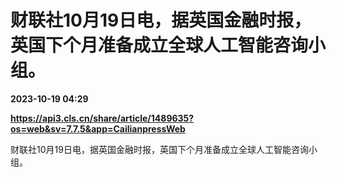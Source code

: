 # 财联社10月19日电，据英国金融时报，英国下个月准备成立全球人工智能咨询小组。

**2023-10-19 04:29**

**https://api3.cls.cn/share/article/1489635?os=web&sv=7.7.5&app=CailianpressWeb**

财联社10月19日电，据英国金融时报，英国下个月准备成立全球人工智能咨询小组。